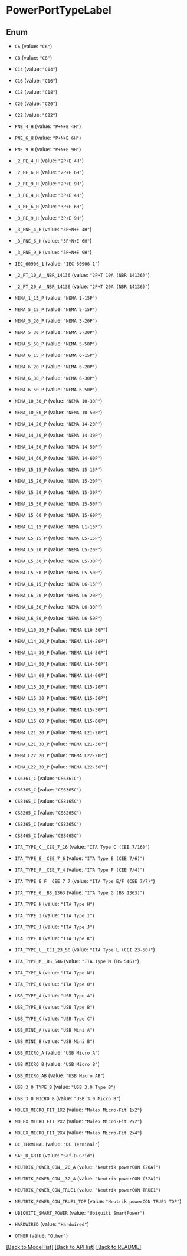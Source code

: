 # PowerPortTypeLabel

## Enum


* `C6` (value: `"C6"`)

* `C8` (value: `"C8"`)

* `C14` (value: `"C14"`)

* `C16` (value: `"C16"`)

* `C18` (value: `"C18"`)

* `C20` (value: `"C20"`)

* `C22` (value: `"C22"`)

* `PNE_4_H` (value: `"P+N+E 4H"`)

* `PNE_6_H` (value: `"P+N+E 6H"`)

* `PNE_9_H` (value: `"P+N+E 9H"`)

* `_2_PE_4_H` (value: `"2P+E 4H"`)

* `_2_PE_6_H` (value: `"2P+E 6H"`)

* `_2_PE_9_H` (value: `"2P+E 9H"`)

* `_3_PE_4_H` (value: `"3P+E 4H"`)

* `_3_PE_6_H` (value: `"3P+E 6H"`)

* `_3_PE_9_H` (value: `"3P+E 9H"`)

* `_3_PNE_4_H` (value: `"3P+N+E 4H"`)

* `_3_PNE_6_H` (value: `"3P+N+E 6H"`)

* `_3_PNE_9_H` (value: `"3P+N+E 9H"`)

* `IEC_60906_1` (value: `"IEC 60906-1"`)

* `_2_PT_10_A__NBR_14136` (value: `"2P+T 10A (NBR 14136)"`)

* `_2_PT_20_A__NBR_14136` (value: `"2P+T 20A (NBR 14136)"`)

* `NEMA_1_15_P` (value: `"NEMA 1-15P"`)

* `NEMA_5_15_P` (value: `"NEMA 5-15P"`)

* `NEMA_5_20_P` (value: `"NEMA 5-20P"`)

* `NEMA_5_30_P` (value: `"NEMA 5-30P"`)

* `NEMA_5_50_P` (value: `"NEMA 5-50P"`)

* `NEMA_6_15_P` (value: `"NEMA 6-15P"`)

* `NEMA_6_20_P` (value: `"NEMA 6-20P"`)

* `NEMA_6_30_P` (value: `"NEMA 6-30P"`)

* `NEMA_6_50_P` (value: `"NEMA 6-50P"`)

* `NEMA_10_30_P` (value: `"NEMA 10-30P"`)

* `NEMA_10_50_P` (value: `"NEMA 10-50P"`)

* `NEMA_14_20_P` (value: `"NEMA 14-20P"`)

* `NEMA_14_30_P` (value: `"NEMA 14-30P"`)

* `NEMA_14_50_P` (value: `"NEMA 14-50P"`)

* `NEMA_14_60_P` (value: `"NEMA 14-60P"`)

* `NEMA_15_15_P` (value: `"NEMA 15-15P"`)

* `NEMA_15_20_P` (value: `"NEMA 15-20P"`)

* `NEMA_15_30_P` (value: `"NEMA 15-30P"`)

* `NEMA_15_50_P` (value: `"NEMA 15-50P"`)

* `NEMA_15_60_P` (value: `"NEMA 15-60P"`)

* `NEMA_L1_15_P` (value: `"NEMA L1-15P"`)

* `NEMA_L5_15_P` (value: `"NEMA L5-15P"`)

* `NEMA_L5_20_P` (value: `"NEMA L5-20P"`)

* `NEMA_L5_30_P` (value: `"NEMA L5-30P"`)

* `NEMA_L5_50_P` (value: `"NEMA L5-50P"`)

* `NEMA_L6_15_P` (value: `"NEMA L6-15P"`)

* `NEMA_L6_20_P` (value: `"NEMA L6-20P"`)

* `NEMA_L6_30_P` (value: `"NEMA L6-30P"`)

* `NEMA_L6_50_P` (value: `"NEMA L6-50P"`)

* `NEMA_L10_30_P` (value: `"NEMA L10-30P"`)

* `NEMA_L14_20_P` (value: `"NEMA L14-20P"`)

* `NEMA_L14_30_P` (value: `"NEMA L14-30P"`)

* `NEMA_L14_50_P` (value: `"NEMA L14-50P"`)

* `NEMA_L14_60_P` (value: `"NEMA L14-60P"`)

* `NEMA_L15_20_P` (value: `"NEMA L15-20P"`)

* `NEMA_L15_30_P` (value: `"NEMA L15-30P"`)

* `NEMA_L15_50_P` (value: `"NEMA L15-50P"`)

* `NEMA_L15_60_P` (value: `"NEMA L15-60P"`)

* `NEMA_L21_20_P` (value: `"NEMA L21-20P"`)

* `NEMA_L21_30_P` (value: `"NEMA L21-30P"`)

* `NEMA_L22_20_P` (value: `"NEMA L22-20P"`)

* `NEMA_L22_30_P` (value: `"NEMA L22-30P"`)

* `CS6361_C` (value: `"CS6361C"`)

* `CS6365_C` (value: `"CS6365C"`)

* `CS8165_C` (value: `"CS8165C"`)

* `CS8265_C` (value: `"CS8265C"`)

* `CS8365_C` (value: `"CS8365C"`)

* `CS8465_C` (value: `"CS8465C"`)

* `ITA_TYPE_C__CEE_7_16` (value: `"ITA Type C (CEE 7/16)"`)

* `ITA_TYPE_E__CEE_7_6` (value: `"ITA Type E (CEE 7/6)"`)

* `ITA_TYPE_F__CEE_7_4` (value: `"ITA Type F (CEE 7/4)"`)

* `ITA_TYPE_E_F__CEE_7_7` (value: `"ITA Type E/F (CEE 7/7)"`)

* `ITA_TYPE_G__BS_1363` (value: `"ITA Type G (BS 1363)"`)

* `ITA_TYPE_H` (value: `"ITA Type H"`)

* `ITA_TYPE_I` (value: `"ITA Type I"`)

* `ITA_TYPE_J` (value: `"ITA Type J"`)

* `ITA_TYPE_K` (value: `"ITA Type K"`)

* `ITA_TYPE_L__CEI_23_50` (value: `"ITA Type L (CEI 23-50)"`)

* `ITA_TYPE_M__BS_546` (value: `"ITA Type M (BS 546)"`)

* `ITA_TYPE_N` (value: `"ITA Type N"`)

* `ITA_TYPE_O` (value: `"ITA Type O"`)

* `USB_TYPE_A` (value: `"USB Type A"`)

* `USB_TYPE_B` (value: `"USB Type B"`)

* `USB_TYPE_C` (value: `"USB Type C"`)

* `USB_MINI_A` (value: `"USB Mini A"`)

* `USB_MINI_B` (value: `"USB Mini B"`)

* `USB_MICRO_A` (value: `"USB Micro A"`)

* `USB_MICRO_B` (value: `"USB Micro B"`)

* `USB_MICRO_AB` (value: `"USB Micro AB"`)

* `USB_3_0_TYPE_B` (value: `"USB 3.0 Type B"`)

* `USB_3_0_MICRO_B` (value: `"USB 3.0 Micro B"`)

* `MOLEX_MICRO_FIT_1X2` (value: `"Molex Micro-Fit 1x2"`)

* `MOLEX_MICRO_FIT_2X2` (value: `"Molex Micro-Fit 2x2"`)

* `MOLEX_MICRO_FIT_2X4` (value: `"Molex Micro-Fit 2x4"`)

* `DC_TERMINAL` (value: `"DC Terminal"`)

* `SAF_D_GRID` (value: `"Saf-D-Grid"`)

* `NEUTRIK_POWER_CON__20_A` (value: `"Neutrik powerCON (20A)"`)

* `NEUTRIK_POWER_CON__32_A` (value: `"Neutrik powerCON (32A)"`)

* `NEUTRIK_POWER_CON_TRUE1` (value: `"Neutrik powerCON TRUE1"`)

* `NEUTRIK_POWER_CON_TRUE1_TOP` (value: `"Neutrik powerCON TRUE1 TOP"`)

* `UBIQUITI_SMART_POWER` (value: `"Ubiquiti SmartPower"`)

* `HARDWIRED` (value: `"Hardwired"`)

* `OTHER` (value: `"Other"`)


[[Back to Model list]](../README.md#documentation-for-models) [[Back to API list]](../README.md#documentation-for-api-endpoints) [[Back to README]](../README.md)


